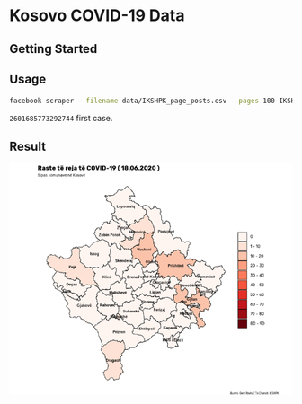 # Kosovo COVID-19 Data

## Getting Started

## Usage

```.bash
facebook-scraper --filename data/IKSHPK_page_posts.csv --pages 100 IKSHPK
```

`2601685773292744` first case.

## Result

![](https://github.com/gentrexha/kosovo-covid-animation/raw/master/figures/animation/Webp.net-gifmaker.gif)
